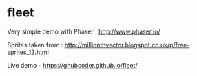 # fleet

Very simple demo with Phaser : http://www.phaser.io/

Sprites taken from : http://millionthvector.blogspot.co.uk/p/free-sprites_12.html

Live demo - https://ghubcoder.github.io/fleet/

